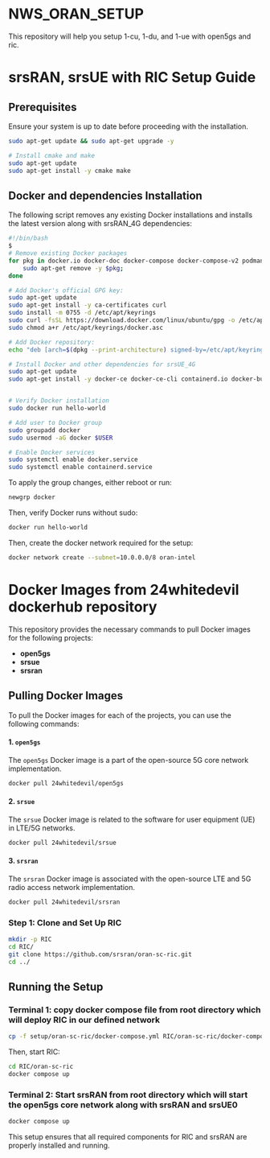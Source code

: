 # NWS_ORAN_SETUP
This repository will help you setup 1-cu, 1-du, and 1-ue with open5gs and ric.

# srsRAN, srsUE with RIC Setup Guide

## Prerequisites
Ensure your system is up to date before proceeding with the installation.

```bash
sudo apt-get update && sudo apt-get upgrade -y

# Install cmake and make
sudo apt-get update
sudo apt-get install -y cmake make
```

## Docker and dependencies Installation

The following script removes any existing Docker installations and installs the latest version along with srsRAN_4G dependencies:

```bash
#!/bin/bash
$
# Remove existing Docker packages
for pkg in docker.io docker-doc docker-compose docker-compose-v2 podman-docker containerd runc; do
    sudo apt-get remove -y $pkg;
done

# Add Docker's official GPG key:
sudo apt-get update
sudo apt-get install -y ca-certificates curl
sudo install -m 0755 -d /etc/apt/keyrings
sudo curl -fsSL https://download.docker.com/linux/ubuntu/gpg -o /etc/apt/keyrings/docker.asc
sudo chmod a+r /etc/apt/keyrings/docker.asc

# Add Docker repository:
echo "deb [arch=$(dpkg --print-architecture) signed-by=/etc/apt/keyrings/docker.asc] https://download.docker.com/linux/ubuntu $(. /etc/os-release && echo "$VERSION_CODENAME") stable" | sudo tee /etc/apt/sources.list.d/docker.list > /dev/null

# Install Docker and other dependencies for srsUE_4G
sudo apt-get update
sudo apt-get install -y docker-ce docker-ce-cli containerd.io docker-buildx-plugin docker-compose-plugin build-essential cmake libfftw3-dev libmbedtls-dev libboost-program-options-dev libconfig++-dev libsctp-dev libzmq3-dev


# Verify Docker installation
sudo docker run hello-world

# Add user to Docker group
sudo groupadd docker
sudo usermod -aG docker $USER

# Enable Docker services
sudo systemctl enable docker.service
sudo systemctl enable containerd.service
```

To apply the group changes, either reboot or run:
```bash
newgrp docker
```
Then, verify Docker runs without sudo:
```bash
docker run hello-world
```
Then, create the docker network required for the setup:
```bash
docker network create --subnet=10.0.0.0/8 oran-intel
```

# Docker Images from 24whitedevil dockerhub repository

This repository provides the necessary commands to pull Docker images for the following projects:

- **open5gs**
- **srsue**
- **srsran**

## Pulling Docker Images

To pull the Docker images for each of the projects, you can use the following commands:

#### 1. `open5gs`
The `open5gs` Docker image is a part of the open-source 5G core network implementation.

```bash
docker pull 24whitedevil/open5gs
```
#### 2. `srsue`
The `srsue` Docker image is related to the software for user equipment (UE) in LTE/5G networks.
```bash
docker pull 24whitedevil/srsue
```
#### 3. `srsran`
The `srsran` Docker image is associated with the open-source LTE and 5G radio access network implementation.
```bash
docker pull 24whitedevil/srsran
```


### Step 1: Clone and Set Up RIC
```bash
mkdir -p RIC
cd RIC/
git clone https://github.com/srsran/oran-sc-ric.git
cd ../
```

## Running the Setup

### Terminal 1: copy docker compose file from root directory which will deploy RIC in our defined network 
```bash
cp -f setup/oran-sc-ric/docker-compose.yml RIC/oran-sc-ric/docker-compose.yml
```
Then, start RIC:
```bash
cd RIC/oran-sc-ric
docker compose up
```

### Terminal 2: Start srsRAN from root directory which will start the open5gs core network along with srsRAN and srsUE0 
```bash
docker compose up
```

This setup ensures that all required components for RIC and srsRAN are properly installed and running.


